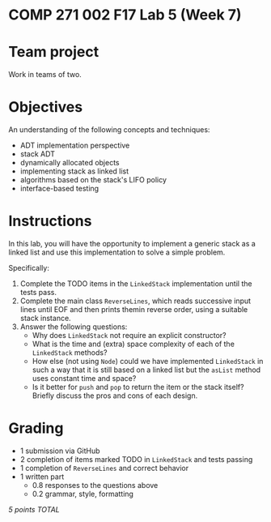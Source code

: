 # COMP 271 002 F17 Lab 5 (Week 7)

# Team project

Work in teams of two.

# Objectives

An understanding of the following concepts and techniques:

- ADT implementation perspective
- stack ADT
- dynamically allocated objects
- implementing stack as linked list
- algorithms based on the stack's LIFO policy
- interface-based testing

# Instructions

In this lab, you will have the opportunity to implement a generic stack as a linked list and use this implementation to solve a simple problem.

Specifically:

1. Complete the TODO items in the `LinkedStack` implementation until the tests pass.
1. Complete the main class `ReverseLines`, which reads successive input lines until EOF and then prints themin reverse order, using a suitable stack instance.
1. Answer the following questions:
   - Why does `LinkedStack` not require an explicit constructor?
   - What is the time and (extra) space complexity of each of the `LinkedStack` methods?
   - How else (not using `Node`) could we have implemented `LinkedStack` in such a way that it is still based on a linked list but the `asList` method uses constant time and space?
   - Is it better for `push` and `pop` to return the item or the stack itself?
    Briefly discuss the pros and cons of each design.

# Grading

- 1 submission via GitHub
- 2 completion of items marked TODO in `LinkedStack` and tests passing
- 1 completion of `ReverseLines` and correct behavior
- 1 written part
  - 0.8 responses to the questions above
  - 0.2 grammar, style, formatting

*5 points TOTAL*
